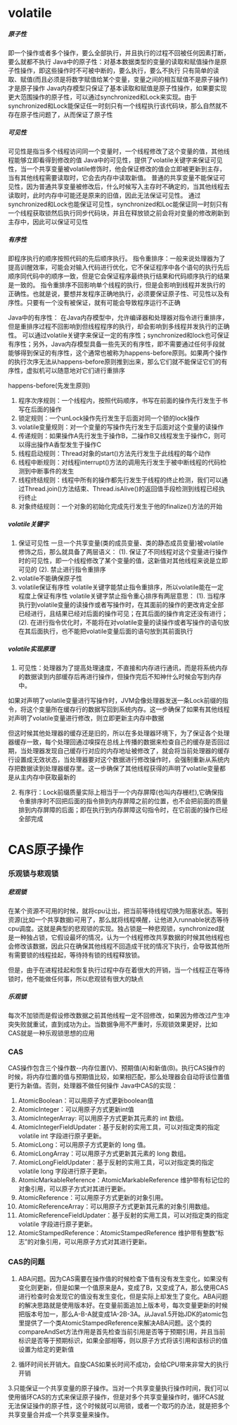 # volatile
##### 原子性
即一个操作或者多个操作，要么全部执行，并且执行的过程不回被任何因素打断，要么就都不执行
Java中的原子性：对基本数据类型的变量的读取和赋值操作是原子性操作，即这些操作时不可被中断的，要么执行，要么不执行
只有简单的读取、赋值(而且必须是将数字赋值给某个变量，变量之间的相互赋值不是原子操作)才是原子操作
Java内存模型只保证了基本读取和赋值是原子性操作，如果要实现更大范围操作的原子性，可以通过synchronized和Lock来实现。由于synchronized和Lock能保证任一时刻只有一个线程执行该代码块，那么自然就不存在原子性问题了，从而保证了原子性

##### 可见性
可见性是指当多个线程访问同一个变量时，一个线程修改了这个变量的值，其他线程能够立即看得到修改的值
Java中的可见性，提供了volatile关键字来保证可见性，当一个共享变量被volatile修饰时，他会保证修改的值会立即被更新到主存，当有其他线程需要读取时，它会去内存中读取新值。
普通的共享变量不能保证可见性，因为普通共享变量被修改后，什么时候写入主存时不确定的，当其他线程去读取时，此时内存中可能还是原来的旧值，因此无法保证可见性。
通过synchronized和Lock也能保证可见性，synchronized和Loc能保证同一时刻只有一个线程获取锁然后执行同步代码块，并且在释放锁之前会将对变量的修改刷新到主存中，因此可以保证可见性

##### 有序性
即程序执行的顺序按照代码的先后顺序执行。
指令重排序：一般来说处理器为了提高训醒效率，可能会对输入代码进行优化，它不保证程序中各个语句的执行先后顺序同代码中的顺序一致，但是它会保证程序最终执行结果和代码顺序执行的结果是一致的。
指令重排序不回影响单个线程的执行，但是会影响到线程并发执行的正确性。也就是说，要想并发程序正确地执行，必须要保证原子性、可见性以及有序性。只要有一个没有被保证，就有可能会导致程序运行不正确

Java中的有序性：
在Java内存模型中，允许编译器和处理器对指令进行重排序，但是重排序过程不回影响到但线程程序的执行，却会影响到多线程并发执行的正确性。
可以通过volatile关键字来保证一定的有序性；synchronized和lock也可保证有序性；另外，Java内存模型具备一些先天的有序性，即不需要通过任何手段就能够得到保证的有序性，这个通常也被称为happens-before原则。如果两个操作的执行次序无法从happens-before原则推到出来，那么它们就不能保证它们的有序性，虚拟机可以随意地对它们进行重排序

happens-before(先发生原则)
1. 程序次序规则：一个线程内，按照代码顺序，书写在前面的操作先行发生于书写在后面的操作
2. 锁定规则：一个unLock操作先行发生于后面对同一个锁的lock操作
3. volatile变量规则：对一个变量的写操作先行发生于后面对这个变量的读操作
4. 传递规则：如果操作A先行发生于操作B，二操作B又线程发生于操作C，则可以得出操作A香型发生于操作C
5. 线程启动规则：Thread对象的start()方法先行发生于此线程的每个动作
6. 线程中断规则：对线程interrupt()方法的调用先行发生于被中断线程的代码检测到中断事件的发生
7. 线程终结规则：线程中所有的操作都先行发生于线程的终止检测，我们可以通过Thread.join()方法结束、Thread.isAlive()的返回值手段检测到线程已经执行终止
8. 对象终结规则：一个对象的初始化完成先行发生于他的finalize()方法的开始

##### volatile关键字
1. 保证可见性
一旦一个共享变量(类的成员变量、类的静态成员变量)被volatile修饰之后，那么就具备了两层语义：
    (1).  保证了不同线程对这个变量进行操作时的可见性，即一个线程修改了某个变量的值，这新值对其他线程来说是立即可见的
    (2). 禁止进行指令重排序
2. volatile不能确保原子性
3. volatile保证有序性
volatile关键字能禁止指令重排序，所以volatile能在一定程度上保证有序性
volatile关键字禁止指令重心排序有两层意思：
   (1). 当程序执行到volatile变量的读操作或者写操作时，在其面前的操作的更改肯定全部已经进行，且结果已经对后面的操作可见；在其后面的操作肯定还没有进行；
   (2). 在进行指令优化时，不能将在对volatile变量的读操作或者写操作的语句放在其后面执行，也不能把volatile变量后面的语句放到其前面执行

##### volatile实现原理
1. 可见性：处理器为了提高处理速度，不直接和内存进行通讯，而是将系统内存的数据读到内部缓存后再进行操作，但操作完后不知神什么时候会写到内存中。

如果对声明了volatile变量进行写操作时，JVM会像处理器发送一条Lock前缀的指令，将这个变量所在缓存行的数据写回到系统内存。这一步确保了如果有其他线程对声明了volatile变量进行修改，则立即更新主内存中数据

但这时候其他处理器的缓存还是旧的，所以在多处理器环境下，为了保证各个处理器缓存一致，每个处理回通过嗅探在总线上传播的数据来检查自己的缓存是否回过期，当处理器发现自己缓存行对应的内存地址被修改了，就会将当前处理器的缓存行设置成无效状态，当处理器要对这个数据进行修改操作时，会强制重新从系统内存把数据读到处理器缓存里。这一步确保了其他线程获得的声明了volatile变量都是从主内存中获取最新的

2. 有序行：Lock前缀质量实际上相当于一个内存屏障(也叫内存栅栏),它确保指令重排序时不回把后面的指令排到内存屏障之前的位置，也不会把前面的质量排到内存屏障的后面；即在执行到内存屏障这句指令时，在它前面的操作已经全部完成

# CAS原子操作
### 乐观锁与悲观锁
##### 悲观锁
在某个资源不可用的时候，就将cpu让出，把当前等待线程切换为阻塞状态。等到资源(比如一个共享数据)可用了，那么就将线程唤醒，让他进入runnable状态等待cpu调度。这就是典型的悲观锁的实现。独占锁是一种悲观锁，synchronized就是一种独占锁，它假设最坏的情况，认为一个线程修改共享数据的时候其他线程也会修改该数据，因此只在确保其他线程不回造成干扰的情况下执行，会导致其他所有需要锁的线程挂起，等待持有锁的线程释放锁。

但是，由于在进程挂起和恢复执行过程中存在着很大的开销，当一个线程正在等待锁时，他不能做任何事，所以悲观锁有很大的缺点

##### 乐观锁
每次不加锁而是假设修改数据之前其他线程一定不回修改，如果因为修改过产生冲突失败就重试，直到成功为止。当数据争用不严重时，乐观锁效果更好，比如CAS就是一种乐观锁思想的应用

### CAS
CAS操作包含三个操作数--内存位置(V)、预期值(A)和新值(B)。执行CAS操作的时候，将内存位置的值与预期值比较，如果相匹配，那么处理器会自动将该位置值更行为新值。否则，处理器不做任何操作
Java中CAS的实现：
1. AtomicBoolean：可以用原子方式更新boolean值
2. AtomicInteger：可以用原子方式更新int值
3. AtomicIntegerArray: 可以用原子方式更新其元素的 int 数组。
4. AtomicIntegerFieldUpdater：基于反射的实用工具，可以对指定类的指定 volatile int 字段进行原子更新。
5. AtomicLong：可以用原子方式更新的 long 值。
6. AtomicLongArray：可以用原子方式更新其元素的 long 数组。
7. AtomicLongFieldUpdater：基于反射的实用工具，可以对指定类的指定 volatile long 字段进行原子更新。
8. AtomicMarkableReference：AtomicMarkableReference 维护带有标记位的对象引用，可以原子方式对其进行更新。
9. AtomicReference：可以用原子方式更新的对象引用。
10. AtomicReferenceArray：可以用原子方式更新其元素的对象引用数组。
11. AtomicReferenceFieldUpdater：基于反射的实用工具，可以对指定类的指定 volatile 字段进行原子更新。
12. AtomicStampedReference：AtomicStampedReference 维护带有整数“标志”的对象引用，可以用原子方式对其进行更新。

### CAS的问题
1. ABA问题。因为CAS需要在操作值的时候检查下值有没有发生变化，如果没有变化则更新，但是如果一个值原来是A，变成了B，又变成了A，那么使用CAS进行检查时会发现它的值没有发生变化，但是实际上却发生了变化。ABA问题的解决思路就是使用版本好。在变量前面追加上版本号，每次变量更新的时候把版本号加一，那么A-B-A就变成1A-2B-3A。从Java1.5开始JDK的atomic包里提供了一个类AtomicStampedReference来解决ABA问题。这个类的compareAndSet方法作用是首先检查当前引用是否等于预期引用，并且当前标识是否等于预期标识，如果全部相等，则以原子方式将该引用和该标识的值设置为给定的更新值

2. 循环时间长开销大。自旋CAS如果长时间不成功，会给CPU带来非常大的执行开销

3.只能保证一个共享变量的原子操作。当对一个共享变量执行操作时间，我们可以使用循环CAS的方式来保证原子操作，但是对多个共享变量操作时，循环CAS就无法保证操作的原子性，这个时候就可以用锁，或者一个取巧的办法，就是把多个共享变量合并成一个共享变量来操作。 